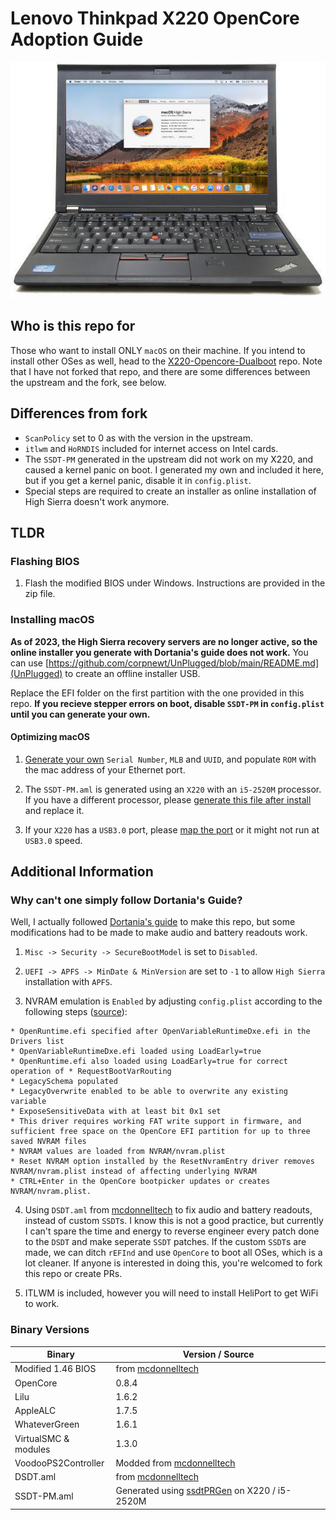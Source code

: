 # Lenovo Thinkpad X220 OpenCore Adoption Guide

![](./x220_High_Sierra.jpg)

## Who is this repo for

Those who want to install ONLY `macOS` on their machine. If you intend to install other OSes as well, head to the [X220-Opencore-Dualboot](https://github.com/w43322/X220-OpenCore-Dualboot) repo.
Note that I have not forked that repo, and there are some differences between the upstream and the fork, see below.

## Differences from fork
- `ScanPolicy` set to 0 as with the version in the upstream.
- `itlwm` and `HoRNDIS` included for internet access on Intel cards.
- The `SSDT-PM` generated in the upstream did not work on my X220, and caused a kernel panic on boot. I generated my own and included it here, but if you get a kernel panic, disable it in `config.plist`.
- Special steps are required to create an installer as online installation of High Sierra doesn't work anymore.

## TLDR

### Flashing BIOS

1. Flash the modified BIOS under Windows. Instructions are provided in the zip file.

### Installing macOS

**As of 2023, the High Sierra recovery servers are no longer active, so the online installer you generate with Dortania's guide does not work.**
You can use [https://github.com/corpnewt/UnPlugged/blob/main/README.md](UnPlugged) to create an offline installer USB.

Replace the EFI folder on the first partition with the one provided in this repo. **If you recieve stepper errors on boot, disable `SSDT-PM` in `config.plist` until you can generate your own.**


#### Optimizing macOS

1. [Generate your own](https://dortania.github.io/OpenCore-Post-Install/universal/iservices.html) `Serial Number`, `MLB` and `UUID`, and populate `ROM` with the mac address of your Ethernet port.

2. The `SSDT-PM.aml` is generated using an `X220` with an `i5-2520M` processor. If you have a different processor, please [generate this file after install](https://dortania.github.io/OpenCore-Post-Install/universal/pm.html#sandy-and-ivy-bridge-power-management) and replace it.

3. If your `X220` has a `USB3.0` port, please [map the port](https://dortania.github.io/OpenCore-Post-Install/usb/) or it might not run at `USB3.0` speed.

## Additional Information

### Why can't one simply follow Dortania's Guide?

Well, I actually followed [Dortania's guide](https://dortania.github.io/OpenCore-Install-Guide/) to make this repo, but some modifications had to be made to make audio and battery readouts work.

1. `Misc -> Security -> SecureBootModel` is set to `Disabled`.

2. `UEFI -> APFS -> MinDate & MinVersion` are set to `-1` to allow `High Sierra` installation with `APFS`.

2. NVRAM emulation is `Enabled` by adjusting `config.plist` according to the following steps ([source](https://www.reddit.com/r/hackintosh/comments/wdugxf/how_to_opencore_082_083_differences/)):
```
* OpenRuntime.efi specified after OpenVariableRuntimeDxe.efi in the Drivers list
* OpenVariableRuntimeDxe.efi loaded using LoadEarly=true
* OpenRuntime.efi also loaded using LoadEarly=true for correct operation of * RequestBootVarRouting
* LegacySchema populated
* LegacyOverwrite enabled to be able to overwrite any existing variable
* ExposeSensitiveData with at least bit 0x1 set
* This driver requires working FAT write support in firmware, and sufficient free space on the OpenCore EFI partition for up to three saved NVRAM files
* NVRAM values are loaded from NVRAM/nvram.plist
* Reset NVRAM option installed by the ResetNvramEntry driver removes NVRAM/nvram.plist instead of affecting underlying NVRAM
* CTRL+Enter in the OpenCore bootpicker updates or creates NVRAM/nvram.plist.
```

4. Using `DSDT.aml` from [mcdonnelltech](httpshttps://x220.mcdonnelltech.com//) to fix audio and battery readouts, instead of custom `SSDT`s.
I know this is not a good practice, but currently I can't spare the time and energy to reverse engineer every patch done to the `DSDT` and make seperate `SSDT` patches.
If the custom `SSDT`s are made, we can ditch `rEFInd` and use `OpenCore` to boot all OSes, which is a lot cleaner.
If anyone is interested in doing this, you're welcomed to fork this repo or create PRs.

5. ITLWM is included, however you will need to install HeliPort to get WiFi to work.

### Binary Versions

| Binary               | Version / Source |
| -------------------- | ---------------- |
| Modified 1.46 BIOS   | from [mcdonnelltech](https://x220.mcdonnelltech.com/) |
| OpenCore             | 0.8.4            |
| Lilu                 | 1.6.2            |
| AppleALC             | 1.7.5            |
| WhateverGreen        | 1.6.1            |
| VirtualSMC & modules | 1.3.0            |
| VoodooPS2Controller  | Modded from [mcdonnelltech](https://x220.mcdonnelltech.com/) |
| DSDT.aml             | from [mcdonnelltech](https://x220.mcdonnelltech.com/) |
| SSDT-PM.aml          | Generated using [ssdtPRGen](https://github.com/Piker-Alpha/ssdtPRGen.sh) on X220 / i5-2520M |
